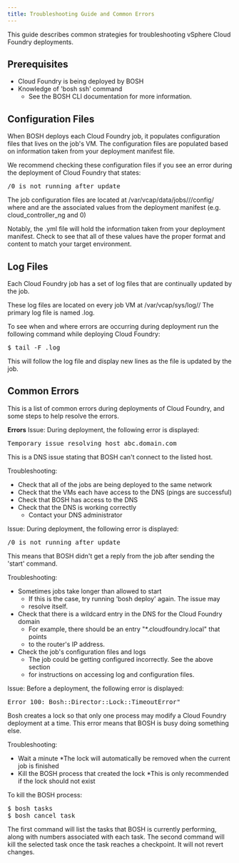 ```yaml
---
title: Troubleshooting Guide and Common Errors
---
```


This guide describes common strategies for troubleshooting vSphere Cloud
Foundry deployments.

## <a id="prerequisite"></a>Prerequisites ##
* Cloud Foundry is being deployed by BOSH
* Knowledge of 'bosh ssh' command
	* See the BOSH CLI documentation for more information.

## <a id="configuration"></a>Configuration Files ##
When BOSH deploys each Cloud Foundry job, it populates configuration files that lives on the job's VM.
The configuration files are populated based on information taken from your deployment manifest file.

We recommend checking these configuration files if you see an error during
the deployment of Cloud Foundry that states:
<pre class='terminal'>
<job>/0 is not running after update
</pre>

The job configuration files are located at
/var/vcap/data/jobs/<job>/<number>/config/
where <job> and <number> are the associated values from the deployment
manifest (e.g. cloud_controller_ng and 0)

Notably, the <job>.yml file will hold the information taken from your
deployment manifest. Check to see that all of these values have the proper
format and content to match your target environment.

## <a id="logs"></a>Log Files ##
Each Cloud Foundry job has a set of log files that are continually updated by
the job.

These log files are located on every job VM at /var/vcap/sys/log/<job>/
The primary log file is named <job>.log.

To see when and where errors are occurring during deployment run the following command while deploying Cloud
Foundry:
<pre class='terminal'>
$ tail -F <job>.log
</pre>
This will follow the log file and display new lines as the file is updated by
the job.

## <a id="errors"></a>Common Errors ##
This is a list of common errors during deployments of Cloud Foundry, and some
steps to help resolve the errors.

**Errors**
Issue: During deployment, the following error is displayed:
<pre class='terminal'>
Temporary issue resolving host abc.domain.com
</pre>
This is a DNS issue stating that BOSH can't connect to the listed host.

Troubleshooting:
* Check that all of the jobs are being deployed to the same network
* Check that the VMs each have access to the DNS (pings are successful)
* Check that BOSH has access to the DNS
* Check that the DNS is working correctly
	* Contact your DNS administrator


Issue: During deployment, the following error is displayed:
<pre class='terminal'>
<job>/0 is not running after update
</pre>
This means that BOSH didn't get a reply from the job after sending the 'start'
command.

Troubleshooting:
* Sometimes jobs take longer than allowed to start
	* If this is the case, try running 'bosh deploy' again. The issue may
	* resolve itself.
* Check that there is a wildcard entry in the DNS for the Cloud Foundry domain
	* For example, there should be an entry "*.cloudfoundry.local" that points
	* to the router's IP address.
* Check the job's configuration files and logs
	* The job could be getting configured incorrectly. See the above section
	* for instructions on accessing log and configuration files.


Issue: Before a deployment, the following error is displayed:
<pre class='terminal'>
Error 100: Bosh::Director::Lock::TimeoutError"
</pre>
Bosh creates a lock so that only one process may modify a Cloud Foundry
deployment at a time. This error means that BOSH is busy doing something else.

Troubleshooting:
* Wait a minute
	*The lock will automatically be removed when the current job is finished
* Kill the BOSH process that created the lock
	*This is only recommended if the lock should not exist

To kill the BOSH process:
<pre class='terminal'>
$ bosh tasks
$ bosh cancel task <task_number>
</pre>
The first command will list the tasks that BOSH is currently performing, along
with numbers associated with each task.
The second command will kill the selected task once the task reaches a
checkpoint. It will not revert changes.

